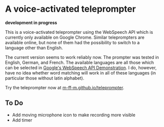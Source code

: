 # A voice-activated teleprompter

**development in progress**

This is a voice-activated teleprompter using the WebSpeech API which is currently only available
on Google Chrome. Similar teleprompters are available online, but none of them had the possibility
to switch to a language other than English.

The current version seems to work reliably now. The prompter was tested in English, German, and
French. The available languages are all those which can be selected in
[Google's WebSpeech API Demonstration](https://www.google.com/intl/en/chrome/demos/speech.html).
I do, however, have no idea whether word matching will work in all of these languages (in particular
those without latin alphabet).

Try the teleprompter now at [m-ff-m.github.io/teleprompter](https://m-ff-m.github.io/teleprompter/).

## To Do

- Add moving microphone icon to make recording more visible
- Add timer
